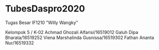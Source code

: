 # TubesDaspro2020

Tugas Besar IF1210 "Willy Wangky"

Kelompok 5 / K-02
Achmad Ghozali Alfarisi/16519012
Galuh Dipa Bharata/16519252
Viena Marshalinda Gusnissa/16519302
Fathan Ananta Nur/16519332
